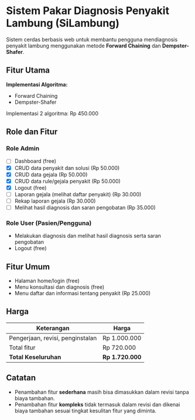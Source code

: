 # Sistem Pakar Diagnosis Penyakit Lambung (SiLambung)

Sistem cerdas berbasis web untuk membantu pengguna mendiagnosis penyakit lambung menggunakan metode **Forward Chaining** dan **Dempster-Shafer**.

## Fitur Utama

**Implementasi Algoritma:**
- Forward Chaining
- Dempster-Shafer

Implementasi 2 algoritma: Rp 450.000

## Role dan Fitur

### Role Admin
- [ ] Dashboard (free)
- [x] CRUD data penyakit dan solusi (Rp 50.000)
- [x] CRUD data gejala (Rp 50.000)
- [x] CRUD data rule/gejala penyakit (Rp 50.000)
- [x] Logout (free)
- [ ] Laporan gejala (melihat daftar penyakit) (Rp 30.000)
- [ ] Rekap laporan gejala (Rp 30.000)
- [ ] Melihat hasil diagnosis dan saran pengobatan (Rp 35.000)

### Role User (Pasien/Pengguna)
- Melakukan diagnosis dan melihat hasil diagnosis serta saran pengobatan
- Logout (free)

## Fitur Umum
- Halaman home/login (free)
- Menu konsultasi dan diagnosis (free)
- Menu daftar dan informasi tentang penyakit (Rp 25.000)

## Harga

| Keterangan                          | Harga         |
|-------------------------------------|---------------|
| Pengerjaan, revisi, penginstalan    | Rp 1.000.000  |
| Total fitur                         | Rp   720.000  |
| **Total Keseluruhan**               | **Rp 1.720.000** |

## Catatan
- Penambahan fitur **sederhana** masih bisa dimasukkan dalam revisi tanpa biaya tambahan.
- Penambahan fitur **kompleks** tidak termasuk dalam revisi dan dikenai biaya tambahan sesuai tingkat kesulitan fitur yang diminta.
